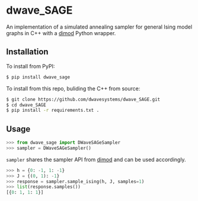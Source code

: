 # dwave_SAGE

An implementation of a simulated annealing sampler for general Ising model graphs in C++ with a [dimod][1] Python wrapper.

## Installation

To install from PyPI:

```bash
$ pip install dwave_sage
```

To install from this repo, buliding the C++ from source:

```bash
$ git clone https://github.com/dwavesystems/dwave_SAGE.git
$ cd dwave_SAGE
$ pip install -r requirements.txt .
```

## Usage
```python
>>> from dwave_sage import DWaveSAGeSampler
>>> sampler = DWaveSAGeSampler()
```

`sampler` shares the sampler API from [dimod][1] and can be used accordingly.

```python
>>> h = {0: -1, 1: -1}
>>> J = {(0, 1): -1}
>>> response = sampler.sample_ising(h, J, samples=1)
>>> list(response.samples())
[{0: 1, 1: 1}]
```

[1]: https://dwavesystems.github.io/dimod/index.html
